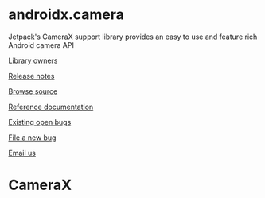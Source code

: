 # androidx.camera

Jetpack's CameraX support library provides an easy to use and feature rich Android camera API

[Library owners](OWNERS)

[Release notes](https://developer.android.com/jetpack/androidx/releases/camera)

[Browse
source](https://android.googlesource.com/platform/frameworks/support/+/androidx-master-dev/camera/)

[Reference
documentation](https://developer.android.com/reference/androidx/classes.html)

[Existing open
bugs](https://issuetracker.google.com/issues?q=componentid:618491%20status:open)

[File a new
bug](https://issuetracker.google.com/issues/new?component=618491&template=1257717)

[Email us](mailto:camerax-developers@android.com)
# CameraX

